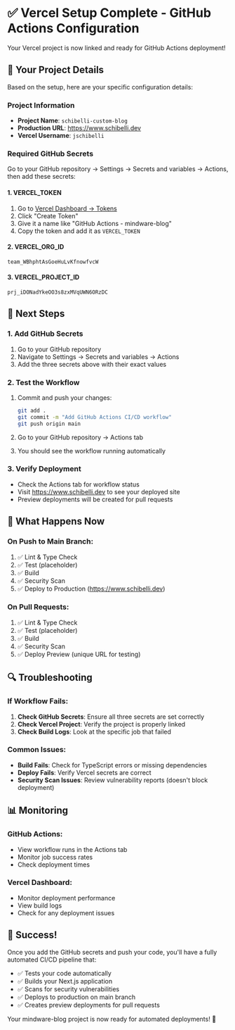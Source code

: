 # ✅ Vercel Setup Complete - GitHub Actions Configuration

Your Vercel project is now linked and ready for GitHub Actions deployment!

## 🎯 Your Project Details

Based on the setup, here are your specific configuration details:

### Project Information

- **Project Name**: `schibelli-custom-blog`
- **Production URL**: https://www.schibelli.dev
- **Vercel Username**: `jschibelli`

### Required GitHub Secrets

Go to your GitHub repository → Settings → Secrets and variables → Actions, then add these secrets:

#### 1. VERCEL_TOKEN

1. Go to [Vercel Dashboard → Tokens](https://vercel.com/account/tokens)
2. Click "Create Token"
3. Give it a name like "GitHub Actions - mindware-blog"
4. Copy the token and add it as `VERCEL_TOKEN`

#### 2. VERCEL_ORG_ID

```
team_WBhphtAsGoeHuLvKfnowfvcW
```

#### 3. VERCEL_PROJECT_ID

```
prj_iDONadYkeOO3s8zxMVqUWN6ORzDC
```

## 🔧 Next Steps

### 1. Add GitHub Secrets

1. Go to your GitHub repository
2. Navigate to Settings → Secrets and variables → Actions
3. Add the three secrets above with their exact values

### 2. Test the Workflow

1. Commit and push your changes:

   ```bash
   git add .
   git commit -m "Add GitHub Actions CI/CD workflow"
   git push origin main
   ```

2. Go to your GitHub repository → Actions tab
3. You should see the workflow running automatically

### 3. Verify Deployment

- Check the Actions tab for workflow status
- Visit https://www.schibelli.dev to see your deployed site
- Preview deployments will be created for pull requests

## 🚀 What Happens Now

### On Push to Main Branch:

1. ✅ Lint & Type Check
2. ✅ Test (placeholder)
3. ✅ Build
4. ✅ Security Scan
5. ✅ Deploy to Production (https://www.schibelli.dev)

### On Pull Requests:

1. ✅ Lint & Type Check
2. ✅ Test (placeholder)
3. ✅ Build
4. ✅ Security Scan
5. ✅ Deploy Preview (unique URL for testing)

## 🔍 Troubleshooting

### If Workflow Fails:

1. **Check GitHub Secrets**: Ensure all three secrets are set correctly
2. **Check Vercel Project**: Verify the project is properly linked
3. **Check Build Logs**: Look at the specific job that failed

### Common Issues:

- **Build Fails**: Check for TypeScript errors or missing dependencies
- **Deploy Fails**: Verify Vercel secrets are correct
- **Security Scan Issues**: Review vulnerability reports (doesn't block deployment)

## 📊 Monitoring

### GitHub Actions:

- View workflow runs in the Actions tab
- Monitor job success rates
- Check deployment times

### Vercel Dashboard:

- Monitor deployment performance
- View build logs
- Check for any deployment issues

## 🎉 Success!

Once you add the GitHub secrets and push your code, you'll have a fully automated CI/CD pipeline that:

- ✅ Tests your code automatically
- ✅ Builds your Next.js application
- ✅ Scans for security vulnerabilities
- ✅ Deploys to production on main branch
- ✅ Creates preview deployments for pull requests

Your mindware-blog project is now ready for automated deployments! 🚀

